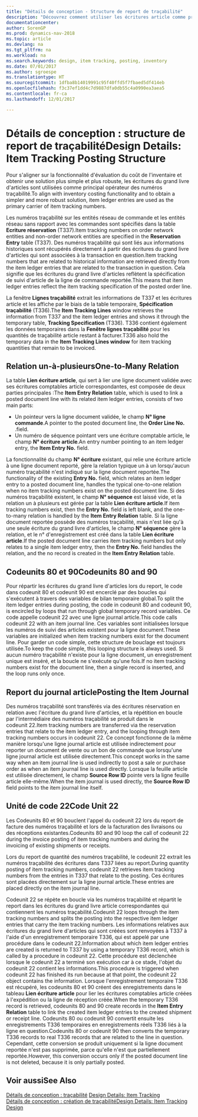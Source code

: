 ```yaml
---
title: "Détails de conception - Structure de report de traçabilité"
description: "Découvrez comment utiliser les écritures article comme principal opérateur des numéros traçabilité article."
documentationcenter: 
author: SorenGP
ms.prod: dynamics-nav-2018
ms.topic: article
ms.devlang: na
ms.tgt_pltfrm: na
ms.workload: na
ms.search.keywords: design, item tracking, posting, inventory
ms.date: 07/01/2017
ms.author: sgroespe
ms.translationtype: HT
ms.sourcegitcommit: 1dfba8b14019991c95f40ffd5f7fbaed5df414eb
ms.openlocfilehash: f3c37ef1dd4c7d9887dfa0db55c4a0990ea3aea5
ms.contentlocale: fr-ca
ms.lasthandoff: 12/01/2017

---
```

# <a name="design-details-item-tracking-posting-structure"></a><span data-ttu-id="d31a1-103">Détails de conception : structure de report de traçabilité</span><span class="sxs-lookup"><span data-stu-id="d31a1-103">Design Details: Item Tracking Posting Structure</span></span>
<span data-ttu-id="d31a1-104">Pour s'aligner sur la fonctionnalité d'évaluation du coût de l'inventaire et obtenir une solution plus simple et plus robuste, les écritures du grand livre d'articles sont utilisées comme principal opérateur des numéros traçabilité.</span><span class="sxs-lookup"><span data-stu-id="d31a1-104">To align with inventory costing functionality and to obtain a simpler and more robust solution, item ledger entries are used as the primary carrier of item tracking numbers.</span></span>  
  
<span data-ttu-id="d31a1-105">Les numéros traçabilité sur les entités réseau de commande et les entités réseau sans rapport avec les commandes sont spécifiés dans la table **Ecriture réservation** (T337).</span><span class="sxs-lookup"><span data-stu-id="d31a1-105">Item tracking numbers on order network entities and non-order network entities are specified in the **Reservation Entry** table (T337).</span></span> <span data-ttu-id="d31a1-106">Des numéros traçabilité qui sont liés aux informations historiques sont récupérés directement à partir des écritures du grand livre d'articles qui sont associées à la transaction en question.</span><span class="sxs-lookup"><span data-stu-id="d31a1-106">Item tracking numbers that are related to historical information are retrieved directly from the item ledger entries that are related to the transaction in question.</span></span> <span data-ttu-id="d31a1-107">Cela signifie que les écritures du grand livre d'articles reflètent la spécification de suivi d'article de la ligne de commande reportée.</span><span class="sxs-lookup"><span data-stu-id="d31a1-107">This means that item ledger entries reflect the item tracking specification of the posted order line.</span></span>  
  
<span data-ttu-id="d31a1-108">La fenêtre **Lignes traçabilité** extrait les informations de T337 et les écritures article et les affiche par le biais de la table temporaire, **Spécification traçabilité** (T336).</span><span class="sxs-lookup"><span data-stu-id="d31a1-108">The **Item Tracking Lines** window retrieves the information from T337 and the item ledger entries and shows it through the temporary table, **Tracking Specification** (T336).</span></span> <span data-ttu-id="d31a1-109">T336 contient également les données temporaires dans la **Fenêtre lignes traçabilité** pour les quantités de traçabilité article restant à facturer.</span><span class="sxs-lookup"><span data-stu-id="d31a1-109">T336 also hold the temporary data in the **Item Tracking Lines window** for item tracking quantities that remain to be invoiced.</span></span>  
  
## <a name="one-to-many-relation"></a><span data-ttu-id="d31a1-110">Relation un-à-plusieurs</span><span class="sxs-lookup"><span data-stu-id="d31a1-110">One-to-Many Relation</span></span>  
<span data-ttu-id="d31a1-111">La table **Lien écriture article**, qui sert à lier une ligne document validée avec ses écritures comptables article correspondantes, est composée de deux parties principales :</span><span class="sxs-lookup"><span data-stu-id="d31a1-111">The **Item Entry Relation** table, which is used to link a posted document line with its related item ledger entries, consists of two main parts:</span></span>  
  
* <span data-ttu-id="d31a1-112">Un pointeur vers la ligne document validée, le champ **N° ligne commande**.</span><span class="sxs-lookup"><span data-stu-id="d31a1-112">A pointer to the posted document line, the **Order Line No.**</span></span> <span data-ttu-id="d31a1-113">.</span><span class="sxs-lookup"><span data-stu-id="d31a1-113">field.</span></span>  
* <span data-ttu-id="d31a1-114">Un numéro de séquence pointant vers une écriture comptable article, le champ **N° écriture article**.</span><span class="sxs-lookup"><span data-stu-id="d31a1-114">An entry number pointing to an item ledger entry, the **Item Entry No.** field.</span></span>  
  
<span data-ttu-id="d31a1-115">La fonctionnalité du champ **N° écriture** existant, qui relie une écriture article à une ligne document reporté, gère la relation typique un à un lorsqu'aucun numéro traçabilité n'est indiqué sur la ligne document reportée.</span><span class="sxs-lookup"><span data-stu-id="d31a1-115">The functionality of the existing **Entry No.** field, which relates an item ledger entry to a posted document line, handles the typical one-to-one relation when no item tracking numbers exist on the posted document line.</span></span> <span data-ttu-id="d31a1-116">Si des numéros traçabilité existent, le champ **N° séquence** est laissé vide, et la relation un à plusieurs est gérée par la table **Lien écriture article**.</span><span class="sxs-lookup"><span data-stu-id="d31a1-116">If item tracking numbers exist, then the **Entry No.** field is left blank, and the one-to-many relation is handled by the **Item Entry Relation** table.</span></span> <span data-ttu-id="d31a1-117">Si la ligne document reportée possède des numéros traçabilité, mais n'est liée qu'à une seule écriture du grand livre d'articles, le champ **N° séquence** gère la relation, et le n° d'enregistrement est créé dans la table **Lien écriture article**.</span><span class="sxs-lookup"><span data-stu-id="d31a1-117">If the posted document line carries item tracking numbers but only relates to a single item ledger entry, then the **Entry No.** field handles the relation, and the no record is created in the **Item Entry Relation** table.</span></span>  
  
## <a name="codeunits-80-and-90"></a><span data-ttu-id="d31a1-118">Codeunits 80 et 90</span><span class="sxs-lookup"><span data-stu-id="d31a1-118">Codeunits 80 and 90</span></span>  
<span data-ttu-id="d31a1-119">Pour répartir les écritures du grand livre d'articles lors du report, le code dans codeunit 80 et codeunit 90 est encerclé par des boucles qui s'exécutent à travers des variables de bilan temporaire global.</span><span class="sxs-lookup"><span data-stu-id="d31a1-119">To split the item ledger entries during posting, the code in codeunit 80 and codeunit 90, is encircled by loops that run through global temporary record variables.</span></span> <span data-ttu-id="d31a1-120">Ce code appelle codeunit 22 avec une ligne journal article.</span><span class="sxs-lookup"><span data-stu-id="d31a1-120">This code calls codeunit 22 with an item journal line.</span></span> <span data-ttu-id="d31a1-121">Ces variables sont initialisées lorsque les numéros de suivi des articles existent pour la ligne document.</span><span class="sxs-lookup"><span data-stu-id="d31a1-121">These variables are initialized when item tracking numbers exist for the document line.</span></span> <span data-ttu-id="d31a1-122">Pour garder un code simple, cette structure de bouclage est toujours utilisée.</span><span class="sxs-lookup"><span data-stu-id="d31a1-122">To keep the code simple, this looping structure is always used.</span></span> <span data-ttu-id="d31a1-123">Si aucun numéro traçabilité n'existe pour la ligne document, un enregistrement unique est inséré, et la boucle ne s'exécute qu'une fois.</span><span class="sxs-lookup"><span data-stu-id="d31a1-123">If no item tracking numbers exist for the document line, then a single record is inserted, and the loop runs only once.</span></span>  
  
## <a name="posting-the-item-journal"></a><span data-ttu-id="d31a1-124">Report du journal article</span><span class="sxs-lookup"><span data-stu-id="d31a1-124">Posting the Item Journal</span></span>  
<span data-ttu-id="d31a1-125">Des numéros traçabilité sont transférés via des écritures réservation en relation avec l'écriture du grand livre d'articles, et la répétition en boucle par l'intermédiaire des numéros traçabilité se produit dans le codeunit 22.</span><span class="sxs-lookup"><span data-stu-id="d31a1-125">Item tracking numbers are transferred via the reservation entries that relate to the item ledger entry, and the looping through item tracking numbers occurs in codeunit 22.</span></span> <span data-ttu-id="d31a1-126">Ce concept fonctionne de la même manière lorsqu'une ligne journal article est utilisée indirectement pour reporter un document de vente ou un bon de commande que lorsqu'une ligne journal article est utilisée directement.</span><span class="sxs-lookup"><span data-stu-id="d31a1-126">This concept works in the same way when an item journal line is used indirectly to post a sale or purchase order as when an item journal line is used directly.</span></span> <span data-ttu-id="d31a1-127">Lorsque la feuille article est utilisée directement, le champ **Source Row ID** pointe vers la ligne feuille article elle-même.</span><span class="sxs-lookup"><span data-stu-id="d31a1-127">When the item journal is used directly, the **Source Row ID** field points to the item journal line itself.</span></span>  
  
## <a name="code-unit-22"></a><span data-ttu-id="d31a1-128">Unité de code 22</span><span class="sxs-lookup"><span data-stu-id="d31a1-128">Code Unit 22</span></span>  
<span data-ttu-id="d31a1-129">Les Codeunits 80 et 90 bouclent l'appel du codeunit 22 lors du report de facture des numéros traçabilité et lors de la facturation des livraisons ou des réceptions existantes.</span><span class="sxs-lookup"><span data-stu-id="d31a1-129">Codeunits 80 and 90 loop the call of codeunit 22 during the invoice posting of item tracking numbers and during the invoicing of existing shipments or receipts.</span></span>  
  
<span data-ttu-id="d31a1-130">Lors du report de quantité des numéros traçabilité, le codeunit 22 extrait les numéros traçabilité des écritures dans T337 liées au report.</span><span class="sxs-lookup"><span data-stu-id="d31a1-130">During quantity posting of item tracking numbers, codeunit 22 retrieves item tracking numbers from the entries in T337 that relate to the posting.</span></span> <span data-ttu-id="d31a1-131">Ces écritures sont placées directement sur la ligne journal article.</span><span class="sxs-lookup"><span data-stu-id="d31a1-131">These entries are placed directly on the item journal line.</span></span>  
  
<span data-ttu-id="d31a1-132">Codeunit 22 se répète en boucle via les numéros traçabilité et répartit le report dans les écritures du grand livre article correspondantes qui contiennent les numéros traçabilité.</span><span class="sxs-lookup"><span data-stu-id="d31a1-132">Codeunit 22 loops through the item tracking numbers and splits the posting into the respective item ledger entries that carry the item tracking numbers.</span></span> <span data-ttu-id="d31a1-133">Les informations relatives aux écritures du grand livre d'articles qui sont créées sont renvoyées à T337 à l'aide d'un enregistrement temporaire T336, qui est appelé par une procédure dans le codeunit 22.</span><span class="sxs-lookup"><span data-stu-id="d31a1-133">Information about which item ledger entries are created is returned to T337 by using a temporary T336 record, which is called by a procedure in codeunit 22.</span></span> <span data-ttu-id="d31a1-134">Cette procédure est déclenchée lorsque le codeunit 22 a terminé son exécution car à ce stade, l'objet du codeunit 22 contient les informations.</span><span class="sxs-lookup"><span data-stu-id="d31a1-134">This procedure is triggered when codeunit 22 has finished its run because at that point, the codeunit 22 object contains the information.</span></span> <span data-ttu-id="d31a1-135">Lorsque l'enregistrement temporaire T336 est récupéré, les codeunits 80 et 90 créent des enregistrements dans le tableau **Lien écriture article** pour lier les écritures comptables article créées à l'expédition ou la ligne de réception créée.</span><span class="sxs-lookup"><span data-stu-id="d31a1-135">When the temporary T336 record is retrieved, codeunits 80 and 90 create records in the **Item Entry Relation** table to link the created item ledger entries to the created shipment or receipt line.</span></span> <span data-ttu-id="d31a1-136">Codeunits 80 ou codeunit 90 convertit ensuite les enregistrements T336 temporaires en enregistrements réels T336 liés à la ligne en question.</span><span class="sxs-lookup"><span data-stu-id="d31a1-136">Codeunits 80 or codeunit 90 then converts the temporary T336 records to real T336 records that are related to the line in question.</span></span> <span data-ttu-id="d31a1-137">Cependant, cette conversion se produit uniquement si la ligne document reportée n'est pas supprimée, parce qu'elle n'est que partiellement reportée.</span><span class="sxs-lookup"><span data-stu-id="d31a1-137">However, this conversion occurs only if the posted document line is not deleted, because it is only partially posted.</span></span>  
  
## <a name="see-also"></a><span data-ttu-id="d31a1-138">Voir aussi</span><span class="sxs-lookup"><span data-stu-id="d31a1-138">See Also</span></span>  
<span data-ttu-id="d31a1-139">[Détails de conception : traçabilité](design-details-item-tracking.md) </span><span class="sxs-lookup"><span data-stu-id="d31a1-139">[Design Details: Item Tracking](design-details-item-tracking.md) </span></span>  
[<span data-ttu-id="d31a1-140">Détails de conception : création de traçabilité</span><span class="sxs-lookup"><span data-stu-id="d31a1-140">Design Details: Item Tracking Design</span></span>](design-details-item-tracking-design.md)
